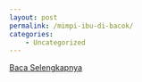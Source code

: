 ```yaml
---
layout: post
permalink: /mimpi-ibu-di-bacok/
categories:
    - Uncategorized
---
```


[Baca Selengkapnya](/04)